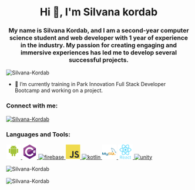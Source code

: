 


<h1 align="center">Hi 👋, I'm Silvana kordab</h1>
<h3 align="center">My name is Silvana Kordab, and I am a second-year computer science student and web developer with  1 year of experience in the industry. My passion for creating engaging and immersive experiences has led me to develop several successful projects. </h3>


<p align="left"> <img src="https://komarev.com/ghpvc/?username=Silvana-Kordab&label=Profile%20views&color=0e75b6&style=flat" alt="Silvana-Kordab" /> </p>

- 🔭 I’m currently training in Park Innovation Full Stack Developer Bootcamp and working on a project.

<h3 align="left">Connect with me:</h3>
<p align="left">
<a href="sisi12345678918" target="blank"><img align="center" src="https://raw.githubusercontent.com/rahuldkjain/github-profile-readme-generator/master/src/images/icons/Social/linked-in-alt.svg" alt="Silvana-Kordab" height="30" width="40" /></a>
</p>

<h3 align="left">Languages and Tools:</h3>
<p align="left"> <a href="https://developer.android.com" target="_blank" rel="noreferrer"> <img src="https://raw.githubusercontent.com/devicons/devicon/master/icons/android/android-original-wordmark.svg" alt="android" width="40" height="40"/> </a> <a href="https://www.w3schools.com/cs/" target="_blank" rel="noreferrer"> <img src="https://raw.githubusercontent.com/devicons/devicon/master/icons/csharp/csharp-original.svg" alt="csharp" width="40" height="40"/> </a> <a href="https://firebase.google.com/" target="_blank" rel="noreferrer"> <img src="https://www.vectorlogo.zone/logos/firebase/firebase-icon.svg" alt="firebase" width="40" height="40"/> </a> <a href="https://developer.mozilla.org/en-US/docs/Web/JavaScript" target="_blank" rel="noreferrer"> <img src="https://raw.githubusercontent.com/devicons/devicon/master/icons/javascript/javascript-original.svg" alt="javascript" width="40" height="40"/> </a> <a href="https://kotlinlang.org" target="_blank" rel="noreferrer"> <img src="https://www.vectorlogo.zone/logos/kotlinlang/kotlinlang-icon.svg" alt="kotlin" width="40" height="40"/> </a> <a href="https://www.mysql.com/" target="_blank" rel="noreferrer"> <img src="https://raw.githubusercontent.com/devicons/devicon/master/icons/mysql/mysql-original-wordmark.svg" alt="mysql" width="40" height="40"/> </a> <a href="https://reactjs.org/" target="_blank" rel="noreferrer"> <img src="https://raw.githubusercontent.com/devicons/devicon/master/icons/react/react-original-wordmark.svg" alt="react" width="40" height="40"/> </a> <a href="https://unity.com/" target="_blank" rel="noreferrer"> <img src="https://www.vectorlogo.zone/logos/unity3d/unity3d-icon.svg" alt="unity" width="40" height="40"/> </a> </p>

<p><img align="center" src="https://github-readme-stats.vercel.app/api/top-langs?username=Silvana-Kordab&show_icons=true&locale=en&layout=compact" alt="Silvana-Kordab" /></p>

<p><img align="center" src="https://github-readme-streak-stats.herokuapp.com/?user=Silvana-Kordab&" alt="Silvana-Kordab" /></p>
